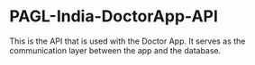 # PAGL-India-DoctorApp-API

This is the API that is used with the Doctor App. It serves as the communication layer between the app and the database.
